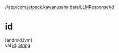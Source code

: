 //[app](../../../index.md)/[com.jetpack.kawanusaha.data](../index.md)/[LLMResponse](index.md)/[id](id.md)

# id

[androidJvm]\
val [id](id.md): [String](https://kotlinlang.org/api/latest/jvm/stdlib/kotlin/-string/index.html)

